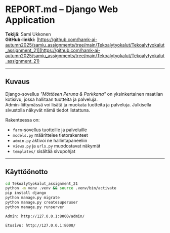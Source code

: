 # REPORT.md – Django Web Application

**Tekijä:** Sami Ukkonen  
**GitHub-linkki:** [https://github.com/hamk-ai-autumn2025/samiu_assignments/tree/main/Tekoalytyokalut/Tekoalytyokalut_assignment_21](https://github.com/hamk-ai-autumn2025/samiu_assignments/tree/main/Tekoalytyokalut/Tekoalytyokalut_assignment_21)

---

## Kuvaus

Django-sovellus *"Möttösen Peruna & Porkkana"* on yksinkertainen maatilan kotisivu, jossa hallitaan tuotteita ja palveluja.  
Admin-liittymässä voi lisätä ja muokata tuotteita ja palveluja. Julkisella sivustolla näkyvät nämä tiedot listattuna.

Rakenteessa on:
- `farm`-sovellus tuotteille ja palveluille  
- `models.py` määrittelee tietorakenteet  
- `admin.py` aktivoi ne hallintapaneeliin  
- `views.py` ja `urls.py` muodostavat näkymät  
- `templates/` sisältää sivupohjat

---

## Käyttöönotto

```bash
cd Tekoalytyokalut_assignment_21
python -m venv .venv && source .venv/bin/activate
pip install django
python manage.py migrate
python manage.py createsuperuser
python manage.py runserver

Admin: http://127.0.0.1:8000/admin/

Etusivu: http://127.0.0.1:8000/